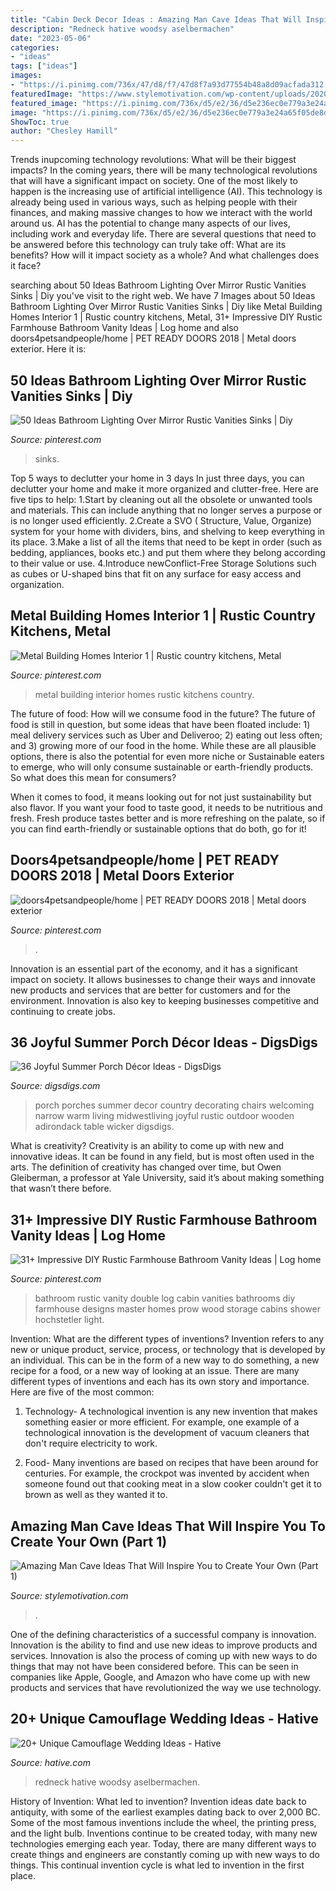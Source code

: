 ```yaml
---
title: "Cabin Deck Decor Ideas : Amazing Man Cave Ideas That Will Inspire You To Create Your Own (part 1)"
description: "Redneck hative woodsy aselbermachen"
date: "2023-05-06"
categories:
- "ideas"
tags: ["ideas"]
images:
- "https://i.pinimg.com/736x/47/d8/f7/47d8f7a93d77554b48a8d09acfada312.jpg"
featuredImage: "https://www.stylemotivation.com/wp-content/uploads/2020/01/Man-Cave-Ideas.jpg"
featured_image: "https://i.pinimg.com/736x/d5/e2/36/d5e236ec0e779a3e24a65f05de8d2889.jpg"
image: "https://i.pinimg.com/736x/d5/e2/36/d5e236ec0e779a3e24a65f05de8d2889.jpg"
ShowToc: true
author: "Chesley Hamill"
---
```



Trends inupcoming technology revolutions: What will be their biggest impacts?
In the coming years, there will be many technological revolutions that will have a significant impact on society. One of the most likely to happen is the increasing use of artificial intelligence (AI). This technology is already being used in various ways, such as helping people with their finances, and making massive changes to how we interact with the world around us. AI has the potential to change many aspects of our lives, including work and everyday life. There are several questions that need to be answered before this technology can truly take off: What are its benefits? How will it impact society as a whole? And what challenges does it face?

	

		
searching about 50 Ideas Bathroom Lighting Over Mirror Rustic Vanities Sinks | Diy you've visit to the right web. We have 7 Images about 50 Ideas Bathroom Lighting Over Mirror Rustic Vanities Sinks | Diy like Metal Building Homes Interior 1 | Rustic country kitchens, Metal, 31+ Impressive DIY Rustic Farmhouse Bathroom Vanity Ideas | Log home and also doors4petsandpeople/home | PET READY DOORS 2018 | Metal doors exterior. Here it is:
		
    
## 50 Ideas Bathroom Lighting Over Mirror Rustic Vanities Sinks | Diy

<img loading=lazy src="https://i.pinimg.com/736x/d5/e2/36/d5e236ec0e779a3e24a65f05de8d2889.jpg" onerror="this.onerror=null;this.src='https://tse1.mm.bing.net/th?id=OIP.14xG6jLLiimkqlBqHuK7SQAAAA&amp;pid=15.1';" alt="50 Ideas Bathroom Lighting Over Mirror Rustic Vanities Sinks | Diy">

_Source: pinterest.com_

>sinks. 

	

Top 5 ways to declutter your home in 3 days
In just three days, you can declutter your home and make it more organized and clutter-free. Here are five tips to help:
1.Start by cleaning out all the obsolete or unwanted tools and materials. This can include anything that no longer serves a purpose or is no longer used efficiently.
2.Create a SVO ( Structure, Value, Organize) system for your home with dividers, bins, and shelving to keep everything in its place.
3.Make a list of all the items that need to be kept in order (such as bedding, appliances, books etc.) and put them where they belong according to their value or use.
4.Introduce newConflict-Free Storage Solutions such as cubes or U-shaped bins that fit on any surface for easy access and organization.      
    
## Metal Building Homes Interior 1 | Rustic Country Kitchens, Metal

<img loading=lazy src="https://i.pinimg.com/736x/47/d8/f7/47d8f7a93d77554b48a8d09acfada312.jpg" onerror="this.onerror=null;this.src='https://tse3.mm.bing.net/th?id=OIP.NkWxJRJfuaVCj0qGrQc8tgHaKk&amp;pid=15.1';" alt="Metal Building Homes Interior 1 | Rustic country kitchens, Metal">

_Source: pinterest.com_

>metal building interior homes rustic kitchens country. 

	

The future of food: How will we consume food in the future?
The future of food is still in question, but some ideas that have been floated include: 1) meal delivery services such as Uber and Deliveroo; 2) eating out less often; and 3) growing more of our food in the home. 
While these are all plausible options, there is also the potential for even more niche or Sustainable eaters to emerge, who will only consume sustainable or earth-friendly products. So what does this mean for consumers? 

When it comes to food, it means looking out for not just sustainability but also flavor. If you want your food to taste good, it needs to be nutritious and fresh. Fresh produce tastes better and is more refreshing on the palate, so if you can find earth-friendly or sustainable options that do both, go for it!

    
## Doors4petsandpeople/home | PET READY DOORS 2018 | Metal Doors Exterior

<img loading=lazy src="https://i.pinimg.com/736x/bf/24/70/bf2470afdce8238d99804c3d896caa59.jpg" onerror="this.onerror=null;this.src='https://tse2.mm.bing.net/th?id=OIP.BJiRll76omWySoQBssg3JgHaJ3&amp;pid=15.1';" alt="doors4petsandpeople/home | PET READY DOORS 2018 | Metal doors exterior">

_Source: pinterest.com_

>. 

	

Innovation is an essential part of the economy, and it has a significant impact on society. It allows businesses to change their ways and innovate new products and services that are better for customers and for the environment. Innovation is also key to keeping businesses competitive and continuing to create jobs.

    
## 36 Joyful Summer Porch Décor Ideas - DigsDigs

<img loading=lazy src="http://www.digsdigs.com/photos/joyful-summer-porch-decor-ideas-33.jpg" onerror="this.onerror=null;this.src='https://tse1.mm.bing.net/th?id=OIP.rGztzf3oE1cAK_uHscaOKAHaJ4&amp;pid=15.1';" alt="36 Joyful Summer Porch Décor Ideas - DigsDigs">

_Source: digsdigs.com_

>porch porches summer decor country decorating chairs welcoming narrow warm living midwestliving joyful rustic outdoor wooden adirondack table wicker digsdigs. 

	

What is creativity?
Creativity is an ability to come up with new and innovative ideas. It can be found in any field, but is most often used in the arts. The definition of creativity has changed over time, but Owen Gleiberman, a professor at Yale University, said it’s about making something that wasn’t there before.

    
## 31+ Impressive DIY Rustic Farmhouse Bathroom Vanity Ideas | Log Home

<img loading=lazy src="https://i.pinimg.com/736x/cf/21/3b/cf213b6a078a056996675ece44b6a5ea.jpg" onerror="this.onerror=null;this.src='https://tse4.mm.bing.net/th?id=OIP.qORgnngq4SNm_gK1uQ1B4wHaK5&amp;pid=15.1';" alt="31+ Impressive DIY Rustic Farmhouse Bathroom Vanity Ideas | Log home">

_Source: pinterest.com_

>bathroom rustic vanity double log cabin vanities bathrooms diy farmhouse designs master homes prow wood storage cabins shower hochstetler light. 

	

Invention: What are the different types of inventions?
Invention refers to any new or unique product, service, process, or technology that is developed by an individual. This can be in the form of a new way to do something, a new recipe for a food, or a new way of looking at an issue. There are many different types of inventions and each has its own story and importance. Here are five of the most common:
1. Technology- A technological invention is any new invention that makes something easier or more efficient. For example, one example of a technological innovation is the development of vacuum cleaners that don't require electricity to work.

2. Food- Many inventions are based on recipes that have been around for centuries. For example, the crockpot was invented by accident when someone found out that cooking meat in a slow cooker couldn't get it to brown as well as they wanted it to.

    
## Amazing Man Cave Ideas That Will Inspire You To Create Your Own (Part 1)

<img loading=lazy src="https://www.stylemotivation.com/wp-content/uploads/2020/01/Man-Cave-Ideas.jpg" onerror="this.onerror=null;this.src='https://tse4.mm.bing.net/th?id=OIP.4vNHopesvt_XmU7lJfT8LwHaEj&amp;pid=15.1';" alt="Amazing Man Cave Ideas That Will Inspire You to Create Your Own (Part 1)">

_Source: stylemotivation.com_

>. 

	

One of the defining characteristics of a successful company is innovation. Innovation is the ability to find and use new ideas to improve products and services. Innovation is also the process of coming up with new ways to do things that may not have been considered before. This can be seen in companies like Apple, Google, and Amazon who have come up with new products and services that have revolutionized the way we use technology.

    
## 20+ Unique Camouflage Wedding Ideas - Hative

<img loading=lazy src="http://hative.com/wp-content/uploads/2014/06/camouflage-wedding-ideas/3-camouflage-wedding-dress.jpg" onerror="this.onerror=null;this.src='https://tse2.mm.bing.net/th?id=OIP.hTpEcNAftSVr6QVZdrmEoQHaJ4&amp;pid=15.1';" alt="20+ Unique Camouflage Wedding Ideas - Hative">

_Source: hative.com_

>redneck hative woodsy aselbermachen. 

	

History of Invention: What led to invention?
Invention ideas date back to antiquity, with some of the earliest examples dating back to over 2,000 BC. Some of the most famous inventions include the wheel, the printing press, and the light bulb. Inventions continue to be created today, with many new technologies emerging each year. Today, there are many different ways to create things and engineers are constantly coming up with new ways to do things. This continual invention cycle is what led to invention in the first place.


